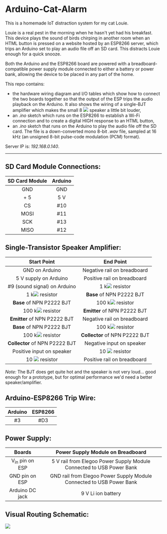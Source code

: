 # Arduino-Cat-Alarm

This is a homemade IoT distraction system for my cat Louie. 

Louie is a real pest in the morning when he hasn't yet had his breakfast. This device plays the sound of birds chirping in another room when an HTML button is pressed on a website hosted by an ESP8266 server, which trips an Arduino set to play an audio file off an SD card. This distracts Louie enough for a quick snooze.

Both the Arduino and the ESP8266 board are powered with a breadboard-compatible power supply module connected to either a battery or power bank, allowing the device to be placed in any part of the home.

This repo contains:

* the hardware wiring diagram and I/O tables which show how to connect the two boards together so that the output of the ESP trips the audio playback on the Arduino. It also shows the wiring of a single-BJT amplifier which makes the small 8 <img src="https://render.githubusercontent.com/render/math?math=\Omega"> speaker a little bit louder,
* an *.ino* sketch which runs on the ESP8266 to establish a Wi-Fi connection and to create a digital HIGH response to an HTML button,
* an *.ino* sketch that runs on the Arduino to play the audio file off the SD card. The file is a down-converted mono 8-bit *.wav* file, sampled at 16 kHz (an unsigned 8-bit pulse-code modulation (PCM) format).

Server IP is: *192.168.0.140*.

_______

## SD Card Module Connections:


| **SD Card Module** | **Arduino** |
|:--------------:|:-------:|
|       GND      |   GND   |
|       + 5      |   5 V   |
|       CS       |   #10   |
|      MOSI      |   #11   |
|       SCK      |   #13   |
|      MISO      |   #12   |

## Single-Transistor Speaker Amplifier: 

| **Start Point**                | **End Point** |
|:-------:|:------:|
| GND on Arduino                 | Negative rail on breadboard    |
| 5 V supply on Arduino          | Positive rail on breadboard    |
| #9 (sound signal) on Arduino   | 1 k<img src="https://render.githubusercontent.com/render/math?math=\Omega"> resistor           |
| 1 k<img src="https://render.githubusercontent.com/render/math?math=\Omega"> resistor           | **Base** of NPN P2222 BJT      |
| **Base** of NPN P2222 BJT      | 100 k<img src="https://render.githubusercontent.com/render/math?math=\Omega"> resistor         |
| 100 k<img src="https://render.githubusercontent.com/render/math?math=\Omega"> resistor         | **Emitter** of NPN P2222 BJT   |
| **Emitter** of NPN P2222 BJT   | Negative rail on breadboard    |
| **Base** of NPN P2222 BJT      | 100 k<img src="https://render.githubusercontent.com/render/math?math=\Omega"> resistor         |
| 100 k<img src="https://render.githubusercontent.com/render/math?math=\Omega"> resistor         | **Collector** of NPN P2222 BJT |
| **Collector** of NPN P2222 BJT | Negative input on speaker      |
| Positive input on speaker      | 10 <img src="https://render.githubusercontent.com/render/math?math=\Omega"> resistor           |
| 10 <img src="https://render.githubusercontent.com/render/math?math=\Omega"> resistor           | Positive rail on breadboard    |

*Note:* The BJT does get quite hot and the speaker is not very loud... good enough for a prototype, but for optimal performance we'd need a better speaker/amplifier.

## Arduino-ESP8266 Trip Wire:

| **Arduino** | **ESP8266**| 
|:------:|:-------:|
|#3 | #D3 |

## Power Supply:

| **Boards** | **Power Supply Module on Breadboard**|
|:------:|:------:|
|V<sub>in</sub> pin on ESP| 5 V rail from Elegoo Power Supply Module Connected to USB Power Bank|
|GND pin on ESP| GND rail from Elegoo Power Supply Module Connected to USB Power Bank|
| Arduino DC jack | 9 V Li ion battery|


## Visual Routing Schematic:

![](https://raw.github.com/molydisulfide/Arduino-Cat-Alarm/master/images/routing.jpg?raw=true )


